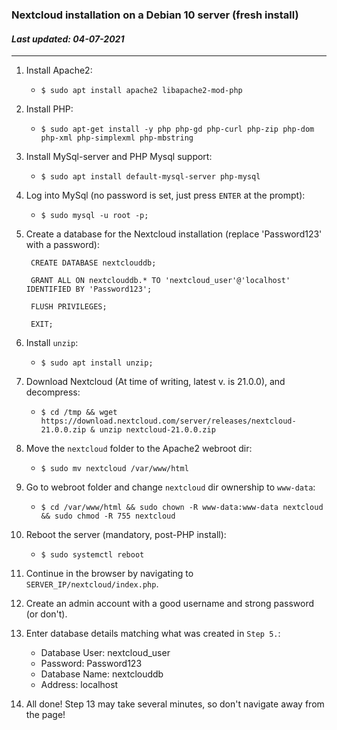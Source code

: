 ### **Nextcloud installation on a Debian 10 server (fresh install)**
#### *Last updated: 04-07-2021*

******

1) Install Apache2:
   * `$ sudo apt install apache2 libapache2-mod-php`

2) Install PHP:
   * `$ sudo apt-get install -y php php-gd php-curl php-zip php-dom php-xml php-simplexml php-mbstring`

3) Install MySql-server and PHP Mysql support:
   * `$ sudo apt install default-mysql-server php-mysql`

4) Log into MySql (no password is set, just press `ENTER` at the prompt):
   * `$ sudo mysql -u root -p;`

5) Create a database for the Nextcloud installation (replace 'Password123' with a password): 
   ```
    CREATE DATABASE nextclouddb;

    GRANT ALL ON nextclouddb.* TO 'nextcloud_user'@'localhost' IDENTIFIED BY 'Password123';

    FLUSH PRIVILEGES;

    EXIT;
   ```

6) Install `unzip`: 
   * `$ sudo apt install unzip;`

7) Download Nextcloud (At time of writing, latest v. is 21.0.0), and decompress: 
   * `$ cd /tmp && wget https://download.nextcloud.com/server/releases/nextcloud-21.0.0.zip & unzip nextcloud-21.0.0.zip`

8) Move the `nextcloud` folder to the Apache2 webroot dir: 
   * `$ sudo mv nextcloud /var/www/html`

9) Go to webroot folder and change `nextcloud` dir ownership to `www-data`:
   * `$ cd /var/www/html && sudo chown -R www-data:www-data nextcloud && sudo chmod -R 755 nextcloud`

10) Reboot the server (mandatory, post-PHP install): 
      * `$ sudo systemctl reboot`

11) Continue in the browser by navigating to `SERVER_IP/nextcloud/index.php`.
    
12) Create an admin account with a good username and strong password (or don't).

13) Enter database details matching what was created in `Step 5.`:
    - Database User: nextcloud_user
    - Password: Password123
    - Database Name: nextclouddb
    - Address: localhost

14) All done!  Step 13 may take several minutes, so don't navigate away from the page! 